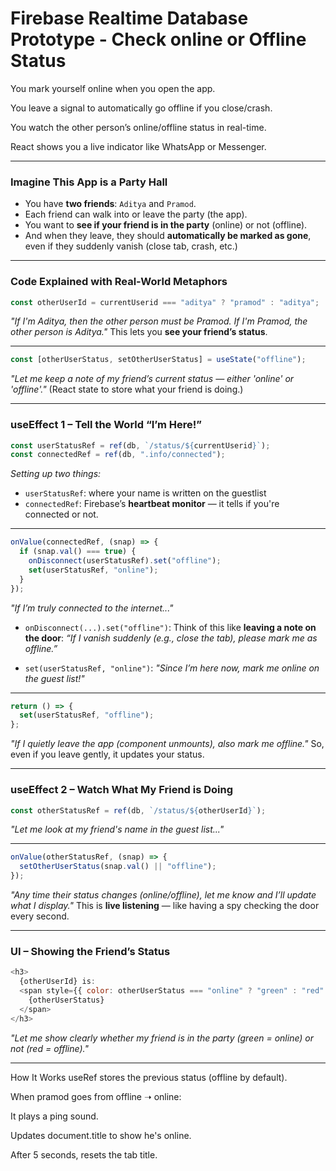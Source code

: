 # Firebase Realtime Database Prototype - Check online or Offline Status

You mark yourself online when you open the app.

You leave a signal to automatically go offline if you close/crash.

You watch the other person’s online/offline status in real-time.

React shows you a live indicator like WhatsApp or Messenger.

---

### Imagine This App is a Party Hall

- You have **two friends**: `Aditya` and `Pramod`.
- Each friend can walk into or leave the party (the app).
- You want to **see if your friend is in the party** (online) or not (offline).
- And when they leave, they should **automatically be marked as gone**, even if they suddenly vanish (close tab, crash, etc.)

---

### Code Explained with Real-World Metaphors

```js
const otherUserId = currentUserid === "aditya" ? "pramod" : "aditya";
```

_"If I'm Aditya, then the other person must be Pramod. If I'm Pramod, the other person is Aditya."_
This lets you **see your friend’s status**.

---

```js
const [otherUserStatus, setOtherUserStatus] = useState("offline");
```

_"Let me keep a note of my friend’s current status — either 'online' or 'offline'."_
(React state to store what your friend is doing.)

---

### useEffect 1 – Tell the World “I’m Here!”

```js
const userStatusRef = ref(db, `/status/${currentUserid}`);
const connectedRef = ref(db, ".info/connected");
```

_Setting up two things:_

- `userStatusRef`: where your name is written on the guestlist
- `connectedRef`: Firebase’s **heartbeat monitor** — it tells if you're connected or not.

---

```js
onValue(connectedRef, (snap) => {
  if (snap.val() === true) {
    onDisconnect(userStatusRef).set("offline");
    set(userStatusRef, "online");
  }
});
```

_"If I’m truly connected to the internet..."_

- `onDisconnect(...).set("offline")`:
  Think of this like **leaving a note on the door**:
  _“If I vanish suddenly (e.g., close the tab), please mark me as offline.”_

- `set(userStatusRef, "online")`:
  _"Since I’m here now, mark me online on the guest list!"_

---

```js
return () => {
  set(userStatusRef, "offline");
};
```

_"If I quietly leave the app (component unmounts), also mark me offline."_
So, even if you leave gently, it updates your status.

---

### useEffect 2 – Watch What My Friend is Doing

```js
const otherStatusRef = ref(db, `/status/${otherUserId}`);
```

_"Let me look at my friend's name in the guest list..."_

---

```js
onValue(otherStatusRef, (snap) => {
  setOtherUserStatus(snap.val() || "offline");
});
```

_"Any time their status changes (online/offline), let me know and I’ll update what I display."_
This is **live listening** — like having a spy checking the door every second.

---

### UI – Showing the Friend’s Status

```js
<h3>
  {otherUserId} is:
  <span style={{ color: otherUserStatus === "online" ? "green" : "red" }}>
    {otherUserStatus}
  </span>
</h3>
```

_"Let me show clearly whether my friend is in the party (green = online) or not (red = offline)."_

---

How It Works
useRef stores the previous status (offline by default).

When pramod goes from offline ➝ online:

It plays a ping sound.

Updates document.title to show he's online.

After 5 seconds, resets the tab title.
